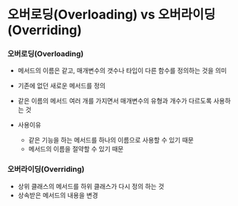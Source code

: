 # 오버로딩(Overloading) vs 오버라이딩(Overriding)

### 오버로딩(Overloading)

- 메서드의 이름은 같고, 매개변수의 갯수나 타입이 다른 함수를 정의하는 것을 의미
- 기존에 없던 새로운 메서드를 정의
- 같은 이름의 메서드 여러 개를 가지면서 매개변수의 유형과 개수가 다르도록 사용하는 것

- 사용이유
  - 같은 기능을 하는 메서드를 하나의 이름으로 사용할 수 있기 때문
  - 메서드의 이름을 절약할 수 있기 때문

### 오버라이딩(Overriding)

- 상위 클래스의 메서드를 하위 클래스가 다시 정의 하는 것
- 상속받은 메서드의 내용을 변경
